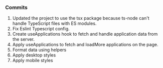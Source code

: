 ### Commits

1. Updated the project to use the tsx package because ts-node can't handle TypeScript files with ES modules.
2. Fix Eslint Typescript config.
3. Create useApplications hook to fetch and handle application data from the server.
4. Apply useApplications to fetch and loadMore applications on the page.
5. Format data using helpers
6. Apply desktop styles
7. Apply mobile styles
